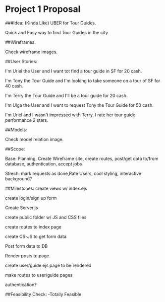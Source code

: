 # Project 1 Proposal

###Idea: (Kinda Like) UBER for Tour Guides.

Quick and Easy way to find Tour Guides in the city  

##Wireframes:

Check wireframe images.

##User Stories:

I'm Uriel the User and I want tot find a tour guide in SF for 20 cash.

I'm Tony the Tour Guide and I'm looking to take someone on a tour of SF for 40 cash.

I'm Terry the Tour Guide and I'll be a tour guide for 20 cash.

I'm Ulga the User and I want to request Tony the Tour Guide for 50 cash. 

I'm Uriel and I wasn't impressed with Terry. I rate her tour guide performance 2 stars.

##Models:

Check model relation image.

##Scope:

Base: 
Planning, Create Wireframe site, create routes, post/get data to/from database, authentication, accept jobs

Strech: 
mark requests as done,Rate Users, cool styling, interactive background?

##Milestones:
create views w/ index.ejs

create login/sign up form

Create Server.js

create public folder w/ JS and CSS files

create routes to index page

create CS-JS to get form data

Post form data to DB

Render posts to page

create user/guide ejs page to be rendered

make routes to user/guide pages 

authentication?


##Feasibility Check:
-Totally Feasible






